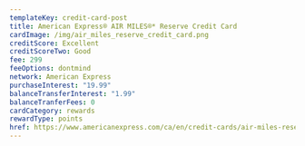 ```yaml
---
templateKey: credit-card-post
title: American Express® AIR MILES®* Reserve Credit Card
cardImage: /img/air_miles_reserve_credit_card.png
creditScore: Excellent
creditScoreTwo: Good
fee: 299
feeOptions: dontmind
network: American Express
purchaseInterest: "19.99"
balanceTransferInterest: "1.99"
balanceTranferFees: 0
cardCategory: rewards
rewardType: points
href: https://www.americanexpress.com/ca/en/credit-cards/air-miles-reserve-credit-card/?linknav=ca-en-amex-cardshop-allcards-learn-americanExpressAIRMILESReserveCreditCard&cpid=100186460
---
```

